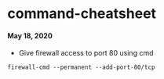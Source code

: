 # command-cheatsheet

####  May 18, 2020 
- Give firewall access to port 80 using cmd
```
firewall-cmd --permanent --add-port-80/tcp
```
